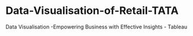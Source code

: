 # Data-Visualisation-of-Retail-TATA
Data Visualisation -Empowering Business with Effective Insights - Tableau
